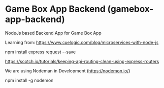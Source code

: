 # Game Box App Backend (gamebox-app-backend)
NodeJs based Backend App for Game Box App

Learning from: https://www.cuelogic.com/blog/microservices-with-node-js

npm install express request --save

https://scotch.io/tutorials/keeping-api-routing-clean-using-express-routers

We are using Nodeman in Development (https://nodemon.io/)

npm install -g nodemon
